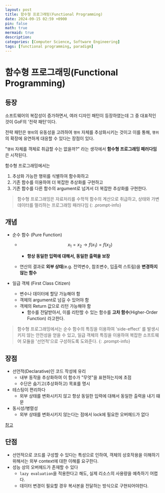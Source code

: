 ```yaml
---
layout: post
title: 함수형 프로그래밍(Functional Programming)
date: 2024-09-15 02:59 +0900
pin: false
math: true
mermaid: true
description:
categories: [Computer Science, Software Engineering]
tags: [functional programming, paradigm]
---
```


# 함수형 프로그래밍(Functional Programming)



## 등장

소프트웨어의 복잡성이 증가하면서, 여러 디자인 패턴이 등장하였는데 그 중 대표적인 것이 GoF의 '전략 패턴'이다.

전략 패턴은 `행위`의 유동성을 고려하여 `행위` 자체를 추상화시키는 것이고 이를 통해, `행위`의 확장에 유연하게 대응할 수 있다는 장점이 있다.

"`행위` 자체를 객체로 취급할 수는 없을까?" 라는 생각에서 **함수형 프로그래밍 패러다임**은 시작된다.

함수형 프로그래밍에서는
1. 추상화 가능한 행위를 식별하여 함수화하고
2. 기존 함수를 이용하여 더 복잡한 추상화를 구현하고
3. 기존 함수를 다른 함수의 argument로 넘겨서 더 복잡한 추상화를 구현한다.


> 함수형 프로그래밍은 자료처리를 수학적 함수의 계산으로 취급하고, 상태와 가변 데이터를 멀리하는 프로그래밍 패러다임
{: .prompt-info}



## 개념

* 순수 함수 (Pure Function)
  * $$x_1 = x_2 \rightarrow f(x_1) = f(x_2)$$ 
    * **항상 동일한 입력에 대해서, 동일한 출력을 보장**

  * 연산의 결과로 **외부 상태**(e.g. 전역변수, 참조변수, 입출력 스트림)을 **변경하지 않는 함수**

* 일급 객체 (First Class Citizen)
  * 변수나 데이터에 할당 가능해야 함
  * 객체의 argument로 넘길 수 있어야 함
  * 객체의 Return 값으로 리턴 가능해야 함
    * 함수를 전달받아서, 이를 리턴할 수 있는 함수를 **고차 함수**(Higher-Order Function) 라고한다.

> 함수형 프로그래밍에서는 순수 함수의 특징을 이용하여 'side-effect' 를 발생시키지 않는 안전성을 얻을 수 있고, 일급 객체의 특징을 이용하여 복잡한 소프트웨어 모듈을 '선언적'으로 구성하도록 도와준다.
{: .prompt-info}


## 장점

* 선언적(Declarative)인 코드 작성에 유리
  * 내부 동작을 추상화하여 이 함수가 "무엇"을 표현하는지에 초점
  * 수단은 숨기고(추상화하고) 목표를 명시
* 테스팅이 편리하다
  * 외부 상태를 변화시키지 않고 항상 동일한 입력에 대해서 동일한 출력을 내기 떄문
* 동시성/병렬성
  * 외부 상태를 변화시키지 않는다는 점에서 lock에 필요한 오버헤드가 없다

[참고](https://adabeat.com/fp/benefits-of-functional-programming/)

## 단점

* 선언적으로 코드를 구성할 수 있다는 특성으로 인하여, 객체의 상호작용을 이해하기 위해서는 외부 context에 대한 이해를 요구한다.
* 성능 상의 오버헤드가 존재할 수 있다
  * `lazy evaluation`을 적용한다고 해도, 실제 리소스의 사용량을 예측하기 어렵다.
  * 데이터 변경이 필요할 경우 복사본을 전달하는 방식으로 구현되어야한다.











